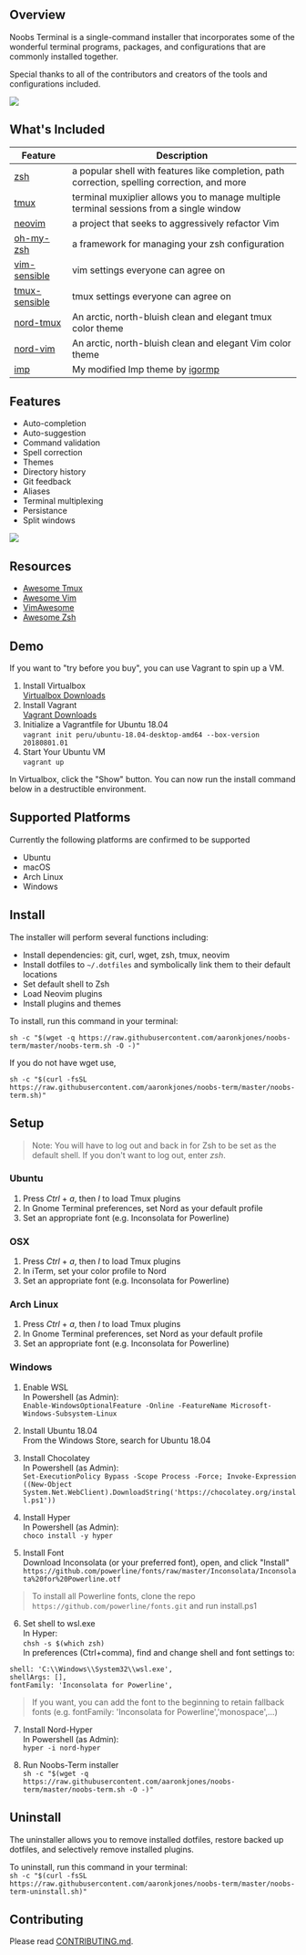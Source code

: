 ## Overview
Noobs Terminal is a single-command installer that incorporates some of the wonderful terminal programs, packages, and configurations that are commonly installed together.  

Special thanks to all of the contributors and creators of the tools and configurations included.

![](docs/_media/preview.png)

## What's Included
| Feature | Description |
| --- | --- |
| [zsh](https://en.wikipedia.org/wiki/Z_shell) | a popular shell with features like completion, path correction, spelling correction, and more |
| [tmux](https://github.com/tmux/tmux) | terminal muxiplier allows you to manage multiple terminal sessions from a single window |
| [neovim](https://neovim.io/) | a project that seeks to aggressively refactor Vim |
| [oh-my-zsh](https://github.com/robbyrussell/oh-my-zsh) | a framework for managing your zsh configuration |
| [vim-sensible](https://github.com/tpope/vim-sensible) | vim settings everyone can agree on  
| [tmux-sensible](https://github.com/tmux-plugins/tmux-sensible) | tmux settings everyone can agree on |
| [nord-tmux](https://github.com/arcticicestudio/nord-tmux) | An arctic, north-bluish clean and elegant tmux color theme |
| [nord-vim](https://github.com/arcticicestudio/nord-vim) | An arctic, north-bluish clean and elegant Vim color theme 
| [imp](https://github.com/aaronkjones/Imp) | My modified Imp theme by [igormp](https://github.com/igormp/Imp) | 

## Features
* Auto-completion
* Auto-suggestion
* Command validation
* Spell correction
* Themes
* Directory history
* Git feedback
* Aliases
* Terminal multiplexing
* Persistance
* Split windows

![](docs/_media/zsh-autocompletion-suggestion.gif)

## Resources
* [Awesome Tmux](https://github.com/rothgar/awesome-tmux)  
* [Awesome Vim](https://github.com/akrawchyk/awesome-vim)  
* [VimAwesome](https://vimawesome.com)  
* [Awesome Zsh](https://github.com/unixorn/awesome-zsh-plugins)  

## Demo
If you want to "try before you buy", you can use Vagrant to spin up a VM.

1. Install Virtualbox  
[Virtualbox Downloads](https://www.virtualbox.org/wiki/Downloads)  
2. Install Vagrant  
[Vagrant Downloads](https://www.vagrantup.com/downloads.html)  
3. Initialize a Vagrantfile for Ubuntu 18.04  
`vagrant init peru/ubuntu-18.04-desktop-amd64 --box-version 20180801.01`  
4. Start Your Ubuntu VM  
`vagrant up`  

In Virtualbox, click the "Show" button. You can now run the install command below in a destructible environment.

## Supported Platforms
Currently the following platforms are confirmed to be supported
* Ubuntu
* macOS
* Arch Linux
* Windows

## Install
The installer will perform several functions including:
* Install dependencies: git, curl, wget, zsh, tmux, neovim  
* Install dotfiles to `~/.dotfiles` and symbolically link them to their default locations  
* Set default shell to Zsh  
* Load Neovim plugins  
* Install plugins and themes  

To install, run this command in your terminal:  

`sh -c "$(wget -q https://raw.githubusercontent.com/aaronkjones/noobs-term/master/noobs-term.sh -O -)"`  

If you do not have wget use,

`sh -c "$(curl -fsSL https://raw.githubusercontent.com/aaronkjones/noobs-term/master/noobs-term.sh)"`

## Setup
> Note: You will have to log out and back in for Zsh to be set as the default shell. If you don't want to log out, enter *zsh*.

### Ubuntu

1. Press *Ctrl* + *a*, then *I* to load Tmux plugins
2. In Gnome Terminal preferences, set Nord as your default profile
3. Set an appropriate font (e.g. Inconsolata for Powerline)

### OSX

1. Press *Ctrl* + *a*, then *I* to load Tmux plugins
2. In iTerm, set your color profile to Nord
3. Set an appropriate font (e.g. Inconsolata for Powerline)

### Arch Linux

1. Press *Ctrl* + *a*, then *I* to load Tmux plugins
2. In Gnome Terminal preferences, set Nord as your default profile
3. Set an appropriate font (e.g. Inconsolata for Powerline)

### Windows
1. Enable WSL  
In Powershell (as Admin):  
`Enable-WindowsOptionalFeature -Online -FeatureName Microsoft-Windows-Subsystem-Linux`
2. Install Ubuntu 18.04  
From the Windows Store, search for Ubuntu 18.04

3. Install Chocolatey  
In Powershell (as Admin):  
`Set-ExecutionPolicy Bypass -Scope Process -Force; Invoke-Expression ((New-Object System.Net.WebClient).DownloadString('https://chocolatey.org/install.ps1'))`  

4. Install Hyper  
In Powershell (as Admin):  
`choco install -y hyper`

5. Install Font  
Download Inconsolata (or your preferred font), open, and click "Install"
`https://github.com/powerline/fonts/raw/master/Inconsolata/Inconsolata%20for%20Powerline.otf`
> To install all Powerline fonts, clone the repo `https://github.com/powerline/fonts.git` and run install.ps1

6. Set shell to wsl.exe  
In Hyper:  
`chsh -s $(which zsh)`  
In preferences (Ctrl+comma), find and change shell and font settings to:
```
shell: 'C:\\Windows\\System32\\wsl.exe',
shellArgs: [],
fontFamily: 'Inconsolata for Powerline',
```
> If you want, you can add the font to the beginning to retain fallback fonts (e.g. fontFamily: 'Inconsolata for Powerline','monospace',...)

7. Install Nord-Hyper  
In Powershell (as Admin):  
`hyper -i nord-hyper`

8. Run Noobs-Term installer  
`sh -c "$(wget -q https://raw.githubusercontent.com/aaronkjones/noobs-term/master/noobs-term.sh -O -)"` 

## Uninstall
The uninstaller allows you to remove installed dotfiles, restore backed up dotfiles, and selectively remove installed plugins.  

To uninstall, run this command in your terminal:  
`sh -c "$(curl -fsSL https://raw.githubusercontent.com/aaronkjones/noobs-term/master/noobs-term-uninstall.sh)"`

## Contributing
Please read [CONTRIBUTING.md](https://github.com/aaronkjones/noobs-term/blob/master/CONTRIBUTING.md). 